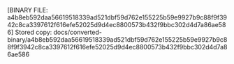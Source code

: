 [BINARY FILE: a4b8eb592daa56619518339ad521dbf59d762e155225b59e9927b9c88f9f3942c8ca3397612f616efe52025d9d4ec8800573b432f9bbc302d4d7a86ae586]
Stored copy: docs/converted-binary/a4b8eb592daa56619518339ad521dbf59d762e155225b59e9927b9c88f9f3942c8ca3397612f616efe52025d9d4ec8800573b432f9bbc302d4d7a86ae586
